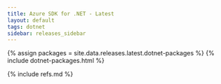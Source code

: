 ```yaml
---
title: Azure SDK for .NET - Latest
layout: default
tags: dotnet
sidebar: releases_sidebar
---
```


{% assign packages = site.data.releases.latest.dotnet-packages %}
{% include dotnet-packages.html %}


{% include refs.md %}
